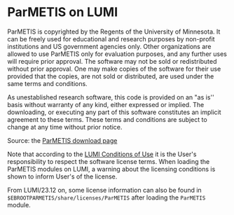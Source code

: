 # ParMETIS on LUMI

ParMETIS is copyrighted by the Regents of the University of Minnesota. It can 
be freely used for educational and research purposes by non-profit institutions 
and US government agencies only. Other organizations are allowed to use 
ParMETIS only for evaluation purposes, and any further uses will require prior 
approval. The software may not be sold or redistributed without prior approval. 
One may make copies of the software for their use provided that the copies, are 
not sold or distributed, are used under the same terms and conditions.

As unestablished research software, this code is provided on an "as is'' basis 
without warranty of any kind, either expressed or implied. The downloading, or 
executing any part of this software constitutes an implicit agreement to these 
terms. These terms and conditions are subject to change at any time without 
prior notice.

Source: the [ParMETIS download page](http://glaros.dtc.umn.edu/gkhome/metis/parmetis/download)

Note that according to the [LUMI Conditions of Use](https://www.lumi-supercomputer.eu/lumi-general-terms-of-use_1-0/)
it is the User's responsibility to respect the software license terms. When loading the ParMETIS modules
on LUMI, a warning about the licensing conditions is shown to inform User's of the license.

From LUMI/23.12 on, some license information can also be found in
`$EBROOTPARMETIS/share/licenses/ParMETIS` after loading the `ParMETIS` module.
